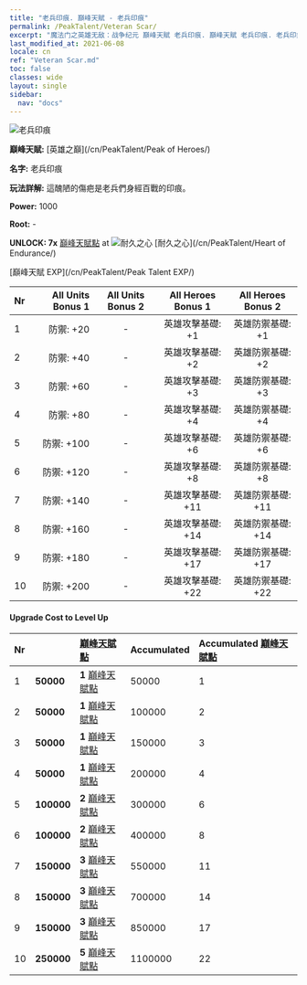 ```yaml
---
title: "老兵印痕. 巔峰天賦 - 老兵印痕"
permalink: /PeakTalent/Veteran Scar/
excerpt: "魔法门之英雄无敌：战争纪元 巔峰天賦 老兵印痕. 巔峰天賦 老兵印痕. 老兵印痕"
last_modified_at: 2021-06-08
locale: cn
ref: "Veteran Scar.md"
toc: false
classes: wide
layout: single
sidebar:
  nav: "docs"
---
```


  ![老兵印痕](/images/pt/talent_1003.png)

  **巔峰天賦:** [英雄之巔](/cn/PeakTalent/Peak of Heroes/)

  **名字:** 老兵印痕

  **玩法詳解:** 這醜陋的傷疤是老兵們身經百戰的印痕。

  **Power:** 1000

  **Root:** -

  **UNLOCK: 7x** [巔峰天賦點](/cn/Items/con_934/) at ![耐久之心](/images/pt/talent_1002.png) [耐久之心](/cn/PeakTalent/Heart of Endurance/)

  [巔峰天賦 EXP](/cn/PeakTalent/Peak Talent EXP/)

  | Nr | All Units Bonus 1 | All Units Bonus 2 | All Heroes Bonus 1 | All Heroes Bonus 2 |
  |:---|--------------:|:-------------:|:-------------:|:-------------:|
  | 1 | 防禦: +20 | - | 英雄攻擊基礎: +1 | 英雄防禦基礎: +1 |
  | 2 | 防禦: +40 | - | 英雄攻擊基礎: +2 | 英雄防禦基礎: +2 |
  | 3 | 防禦: +60 | - | 英雄攻擊基礎: +3 | 英雄防禦基礎: +3 |
  | 4 | 防禦: +80 | - | 英雄攻擊基礎: +4 | 英雄防禦基礎: +4 |
  | 5 | 防禦: +100 | - | 英雄攻擊基礎: +6 | 英雄防禦基礎: +6 |
  | 6 | 防禦: +120 | - | 英雄攻擊基礎: +8 | 英雄防禦基礎: +8 |
  | 7 | 防禦: +140 | - | 英雄攻擊基礎: +11 | 英雄防禦基礎: +11 |
  | 8 | 防禦: +160 | - | 英雄攻擊基礎: +14 | 英雄防禦基礎: +14 |
  | 9 | 防禦: +180 | - | 英雄攻擊基礎: +17 | 英雄防禦基礎: +17 |
  | 10 | 防禦: +200 | - | 英雄攻擊基礎: +22 | 英雄防禦基礎: +22 |


#### Upgrade Cost to Level Up

  | Nr | <i class="fas fa-coins"/> | [巔峰天賦點](/cn/Items/con_934/) | Accumulated <i class="fas fa-coins"/> | Accumulated [巔峰天賦點](/cn/Items/con_934/) |
  |:---|:--------------|:-------------|:-------------|:-------------|
  | 1 | **50000** | **1** [巔峰天賦點](/cn/Items/con_934/) | 50000 | 1 |
  | 2 | **50000** | **1** [巔峰天賦點](/cn/Items/con_934/) | 100000 | 2 |
  | 3 | **50000** | **1** [巔峰天賦點](/cn/Items/con_934/) | 150000 | 3 |
  | 4 | **50000** | **1** [巔峰天賦點](/cn/Items/con_934/) | 200000 | 4 |
  | 5 | **100000** | **2** [巔峰天賦點](/cn/Items/con_934/) | 300000 | 6 |
  | 6 | **100000** | **2** [巔峰天賦點](/cn/Items/con_934/) | 400000 | 8 |
  | 7 | **150000** | **3** [巔峰天賦點](/cn/Items/con_934/) | 550000 | 11 |
  | 8 | **150000** | **3** [巔峰天賦點](/cn/Items/con_934/) | 700000 | 14 |
  | 9 | **150000** | **3** [巔峰天賦點](/cn/Items/con_934/) | 850000 | 17 |
  | 10 | **250000** | **5** [巔峰天賦點](/cn/Items/con_934/) | 1100000 | 22 |
